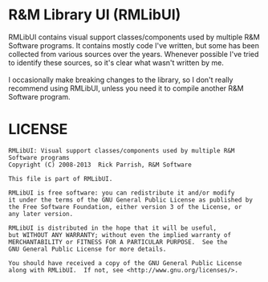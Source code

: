 R&M Library UI (RMLibUI)
===================

RMLibUI contains visual support classes/components used by multiple R&M Software programs.  It contains mostly code I've written, but some has been collected from various sources over the years.  Whenever possible I've tried to identify these sources, so it's clear what wasn't written by me.<br />
<br />
I occasionally make breaking changes to the library, so I don't really recommend using RMLibUI, unless you need it to compile another R&M Software program.

LICENSE
=======

    RMLibUI: Visual support classes/components used by multiple R&M Software programs
    Copyright (C) 2008-2013  Rick Parrish, R&M Software

    This file is part of RMLibUI.

    RMLibUI is free software: you can redistribute it and/or modify
    it under the terms of the GNU General Public License as published by
    the Free Software Foundation, either version 3 of the License, or
    any later version.

    RMLibUI is distributed in the hope that it will be useful,
    but WITHOUT ANY WARRANTY; without even the implied warranty of
    MERCHANTABILITY or FITNESS FOR A PARTICULAR PURPOSE.  See the
    GNU General Public License for more details.

    You should have received a copy of the GNU General Public License
    along with RMLibUI.  If not, see <http://www.gnu.org/licenses/>.
